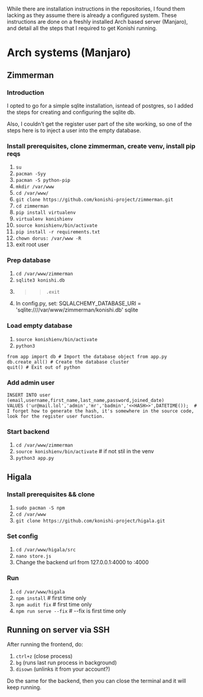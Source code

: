 While there are installation instructions in the repositories, I found them lacking as they assume there 
is already a configured system. These instructions are done on a freshly installed Arch based server (Manjaro),
and detail all the steps that I required to get Konishi running.

# Arch systems (Manjaro)
## Zimmerman
### Introduction
I opted to go for a simple sqlite installation, isntead of postgres, so I added the steps for creating and 
configuring the sqlite db.

Also, I couldn't get the register user part of the site working, so one of the steps here is to inject 
a user into the empty database.

### Install prerequisites, clone zimmerman, create venv, install pip reqs
1. `su`
2. `pacman -Syy`
3. `pacman -S python-pip`
4. `mkdir /var/www`
5. `cd /var/www/`
6. `git clone https://github.com/konishi-project/zimmerman.git`
7. `cd zimmerman`
8. `pip install virtualenv`
9. `virtualenv konishienv`
10. `source konishienv/bin/activate`
11. `pip install -r requirements.txt`
12. `chown dorus: /var/www -R`
13. exit root user

### Prep database
1. `cd /var/www/zimmerman`
2. `sqlite3 konishi.db`
3. >> `.exit`
4. In config.py, set: SQLALCHEMY_DATABASE_URI = 'sqlite:////var/www/zimmerman/konishi.db'
sqlite

### Load empty database
1. `source konishienv/bin/activate`
2. `python3`
```
from app import db # Import the database object from app.py
db.create_all() # Create the database cluster
quit() # Exit out of python
```

### Add admin user
```
INSERT INTO user (email,username,first_name,last_name,password,joined_date)
VALUES ('ur@mail.lol','admin','mr','badmin','<<HASH>>',DATETIME());  # I forget how to generate the hash, it's somewhere in the source code, look for the register user function.
```

### Start backend
1. `cd /var/www/zimmerman`
2. `source konishienv/bin/activate`  # if not stil in the venv
3. `python3 app.py`

## Higala
### Install prerequisites && clone
1. `sudo pacman -S npm`
2. `cd /var/www`
3. `git clone https://github.com/konishi-project/higala.git`

### Set config
1. `cd /var/www/higala/src`
2. `nano store.js`
3. Change the backend url from 127.0.0.1:4000 to <your server ip>:4000

### Run 
1. `cd /var/www/higala`
2. `npm install`   # first time only
3. `npm audit fix`  # first time only
3. `npm run serve --fix`   # --fix is first time only

## Running on server via SSH
After running the frontend, do:
1. `ctrl+z` (close process)
2. `bg` (runs last run process in background)
3. `disown` (unlinks it from your account?)

Do the same for the backend, then you can close the terminal and it will keep running.

